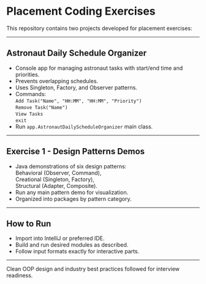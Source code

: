 # Placement Coding Exercises

This repository contains two projects developed for placement exercises:

---

## Astronaut Daily Schedule Organizer

- Console app for managing astronaut tasks with start/end time and priorities.
- Prevents overlapping schedules.
- Uses Singleton, Factory, and Observer patterns.
- Commands:  
  `Add Task("Name", "HH:MM", "HH:MM", "Priority")`  
  `Remove Task("Name")`  
  `View Tasks`  
  `exit`
- Run `app.AstronautDailyScheduleOrganizer` main class.

---

## Exercise 1 - Design Patterns Demos

- Java demonstrations of six design patterns:  
  Behavioral (Observer, Command),  
  Creational (Singleton, Factory),  
  Structural (Adapter, Composite).
- Run any main pattern demo for visualization.
- Organized into packages by pattern category.
  
---

## How to Run

- Import into IntelliJ or preferred IDE.
- Build and run desired modules as described.
- Follow input formats exactly for interactive parts.

---

Clean OOP design and industry best practices followed for interview readiness.
